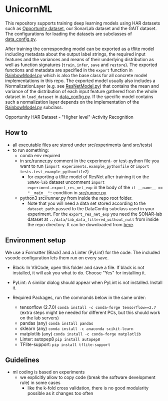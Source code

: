 # UnicornML

This repository supports training deep learning models using HAR datasets such as [Opportunity dataset](https://archive.ics.uci.edu/ml/datasets/opportunity+activity+recognition), our SonarLab dataset and the GAIT dataset.
The configurations for loading the datasets are subclasses of [data_config.py](./src/data_configs/data_config.py).

After training the corresponding model can be exported as a tflite model including metadata about the output label strings, the required input features and the variances and means of their underlying distribution as well as function signatures (`train`, `infer`, `save` and `restore`). The exported functions and metadata are specified in the `export` function in [RainbowModel.py](./src/models/RainbowModel.py) which is also the base class for all concrete model implementations in this repo.
The exported model usually also includes a NormalizationLayer (e.g. see [ResNetModel.py](./src/models/ResNetModel.py)) that contains the mean and variance of the distribution of each input feature gathered from the whole dataset in `load_dataset` in [data_config.py](./src/data_configs/data_config.py). If the specific model contains such a normalization layer depends on the implementation of the [RainbowModel.py](./src/models/RainbowModel.py) subclass.

Opportunity HAR Dataset - "Higher level"-Activity Recognition

## How to

- all executable files are stored under src/experiments (and src/tests)
- to run something:
  - conda env required
  - in [src/runner.py](./src/runner.py) comment in the experiment- or test-python file you want to run (`import experiments.example_pythonfile` or `import tests.test_example_pythonfile2`)
    - for exporting a tflite model of ResNet after training it on the `SONAR-lab` dataset uncomment `import experiment.export_res_net_exp` in the body of the `if __name__ == "__main__":` condition in [src/runner.py](./src/runner.py)
  - python3 src/runner.py from inside the repo root folder.
    - Note that you will need a data set stored according to the `dataset_path` passed to the DataConfig subclass used in your experiment. For the `export_res_net_exp` you need the SONAR-lab dataset at `../data/lab_data_filtered_without_null` from inside the repo directory. It can be downloaded from [here](https://nextcloud.hpi.de/s/fSKsgwQ2bx2DRWs).

## Environment setup

We use a Formatter (Black) and a Linter (PyLint) for the code. The included vscode configuration lets them run on every save.

- Black: In VSCode, open this folder and save a file. If black is not installed, it will ask you what to do. Choose "Yes" for installing it.
- PyLint: A similar dialog should appear when PyLint is not installed. Install it.

- Required Packages, run the commands below in the same order:
  - tensorflow (2.7.0) `conda install -c conda-forge tensorflow==2.7` (extra steps might be needed for different PCs, but this should work on the lab servers)
  - pandas (any) `conda install pandas`
  - sklearn (any) `conda install -c anaconda scikit-learn`
  - matplotlib (any) `conda install -c conda-forge matplotlib`
  - Linter: autopep8 `pip install autopep8`
  - TFlite-support: `pip install tflite-support`

## Guidelines

- ml coding is based on experiments
  - we explicitly allow to copy code (break the software development rule) in some cases
    - like the k-fold cross validation, there is no good modularity possible as it changes too often
